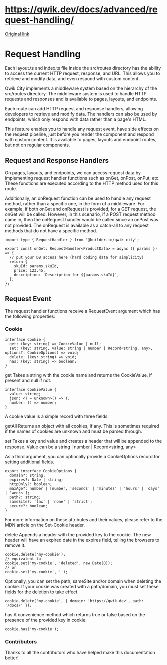 # https://qwik.dev/docs/advanced/request-handling/

[Original link](https://qwik.dev/docs/advanced/request-handling/)

# Request Handling

Each layout.ts and index.ts file inside the src/routes directory has the ability to access the current HTTP request, response, and URL. This allows you to retrieve and modify data, and even respond with custom content.

Qwik City implements a middleware system based on the hierarchy of the src/routes directory. The middleware system is used to handle HTTP requests and responses and is available to pages, layouts, and endpoints.

Each route can add HTTP request and response handlers, allowing developers to retrieve and modify data. The handlers can also be used by endpoints, which only respond with data rather than a page's HTML.

This feature enables you to handle any request event, have side effects on the request pipeline, just before you render the component and respond with custom content. It is available to pages, layouts and endpoint routes, but not on regular components.

## Request and Response Handlers

On pages, layouts, and endpoints, we can access request data by implementing request handler functions such as onGet, onPost, onPut, etc. These functions are executed according to the HTTP method used for this route.

Additionally, an onRequest function can be used to handle any request method, rather than a specific one, in the form of a middleware. For example, if both onGet and onRequest is provided, for a GET request, the onGet will be called. However, in this scenario, if a POST request method came in, then the onRequest handler would be called since an onPost was not provided.
The onRequest is available as a catch-all to any request methods that do not have a specific method.

```
import type { RequestHandler } from '@builder.io/qwik-city';
 
export const onGet: RequestHandler<ProductData> = async ({ params }) => {
  // put your DB access here (hard coding data for simplicity)
  return {
    skuId: params.skuId,
    price: 123.45,
    description: `Description for ${params.skuId}`,
  };
};
```

## Request Event

The request handler functions receive a RequestEvent argument which has the following properties:

### Cookie

```
interface Cookie {
  get: (key: string) => CookieValue | null;
  set: (key: string, value: string | number | Record<string, any>, options?: CookieOptions) => void;
  delete: (key: string) => void;
  has: (key: string) => boolean;
}
```

get
Takes a string with the cookie name and returns the CookieValue, if present and null if not.

```
interface CookieValue {
  value: string;
  json: <T = unknown>() => T;
  number: () => number;
}
```

A cookie value is a simple record with three fields:

getAll
Returns an object with all cookies, if any. This is sometimes required if the names of cookies are unknown and must be parsed through.

set
Takes a key and value and creates a header that will be appended to the response. Value can be a string | number | Record<string, any>

As a third argument, you can optionally provide a CookieOptions record for setting additional fields.

```
export interface CookieOptions {
  domain?: string;
  expires?: Date | string;
  httpOnly?: boolean;
  maxAge?: number | [number, 'seconds' | 'minutes' | 'hours' | 'days' | 'weeks'];
  path?: string;
  sameSite?: 'lax' | 'none' | 'strict';
  secure?: boolean;
}
```

For more information on these attributes and their values, please refer to the MDN article on the Set-Cookie header.

delete
Appends a header with the provided key to the cookie. The new header will have an expired date in the expires field, telling the browsers to remove it.

```
cookie.delete('my-cookie');
// equivalent to
cookie.set('my-cookie', 'deleted', new Date(0));
// or
cookie.set('my-cookie', '');
```

Optionally, you can set the path, sameSite and/or domain when deleting the cookie. If your cookie was created with a path/domain, you must set these fields for the deletion to take effect.

```
cookie.delete('my-cookie', { domain: 'https://qwik.dev', path: '/docs/' });
```

has
A convenience method which returns true or false based on the presence of the provided key in cookie.

```
cookie.has('my-cookie');
```

### Contributors

Thanks to all the contributors who have helped make this documentation better!
